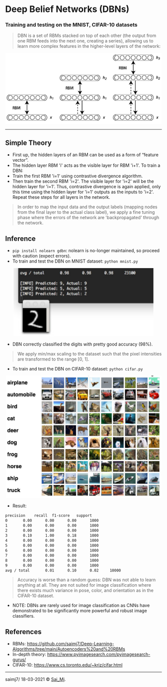 # Deep Belief Networks (DBNs)
### Training and testing on the MNIST, CIFAR-10 datasets

> DBN is a set of RBMs stacked on top of each other (the output from one RBM feeds into the next one, creating a series), allowing us to learn more complex features in the higher-level layers of the network:

<div align="center">
<img src=mylib/misc/1.png?raw=true "Autoencoder" width=570 >
</div>

---

## Simple Theory

- First up, the hidden layers of an RBM can be used as a form of “feature vector”.
- The hidden layer RBM 'i' acts as the visible layer for RBM 'i+1'. To train a DBN:
- Train the first RBM 'i=1' using contrastive divergence algorithm.
- Then train the second RBM 'i=2'. The visible layer for 'i=2' will be the hidden layer for 'i=1'. Thus, contrastive divergence is again applied, only this time using the hidden layer for 'i=1' outputs as the inputs to 'i=2'. Repeat these steps for all layers in the network.

> In order to map the input data and the output labels (mapping nodes from the final layer to the actual class label), we apply a fine tuning phase where the errors of the network are 'backpropagated' through the network.


## Inference

- ```pip install nolearn gdbn```: nolearn is no-longer maintained, so proceed with caution (expect errors).
- To train and test the DBN on MNIST dataset: ```python mnist.py```

<div align="center">
<img src=mylib/misc/3.png?raw=true "Result" width=450 >
</div>

- DBN correctly classified the digits with pretty good accuracy (98%).
> We apply min/max scaling to the dataset such that the pixel intensities are transformed to the range [0, 1].

- To train and test the DBN on CIFAR-10 dataset: ```python cifar.py```

<div align="center">
<img src=mylib/misc/2.png?raw=true "Cifar" width=500 >
</div>

- Result:
```
precision    recall  f1-score   support
0       0.00      0.00      0.00      1000
1       0.00      0.00      0.00      1000
2       0.00      0.00      0.00      1000
3       0.10      1.00      0.18      1000
4       0.00      0.00      0.00      1000
5       0.00      0.00      0.00      1000
6       0.00      0.00      0.00      1000
7       0.00      0.00      0.00      1000
8       0.00      0.00      0.00      1000
9       0.00      0.00      0.00      1000
avg / total       0.01      0.10      0.02     10000
```

> Accuracy is worse than a random guess: DBN was not able to learn anything at all. They are not suited for image classification where there exists much variance in pose, color, and orientation as in the CIFAR-10 dataset.

- NOTE: DBNs are rarely used for image classification as CNNs have demonstrated to be significantly more powerful and robust image classifiers.

## References
- RBMs: https://github.com/saimj7/Deep-Learning-Algorithms/tree/main/Autoencoders%20and%20RBMs
- In-depth theory: https://www.pyimagesearch.com/pyimagesearch-gurus/
- CIFAR-10: https://www.cs.toronto.edu/~kriz/cifar.html

---

saimj7/ 18-03-2021 © <a href="http://saimj7.github.io" target="_blank">Sai_Mj</a>.
